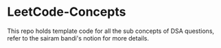 # LeetCode-Concepts
This repo holds template code for all the sub concepts of DSA questions, refer to the sairam bandi's notion for more details.
